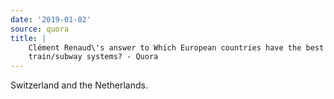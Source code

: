 ```yaml
---
date: '2019-01-02'
source: quora
title: |
    Clément Renaud\'s answer to Which European countries have the best
    train/subway systems? - Quora
---
```


Switzerland and the Netherlands.
